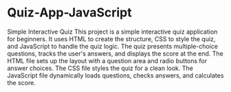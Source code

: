 # Quiz-App-JavaScript
Simple Interactive Quiz
This project is a simple interactive quiz application for beginners. It uses HTML to create the structure, CSS to style the quiz, and JavaScript to handle the quiz logic. The quiz presents multiple-choice questions, tracks the user's answers, and displays the score at the end. The HTML file sets up the layout with a question area and radio buttons for answer choices. The CSS file styles the quiz for a clean look. The JavaScript file dynamically loads questions, checks answers, and calculates the score. 
